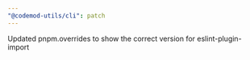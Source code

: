 ```yaml
---
"@codemod-utils/cli": patch
---
```


Updated pnpm.overrides to show the correct version for eslint-plugin-import
